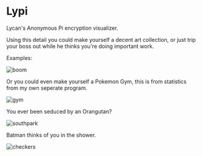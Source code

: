 # Lypi
Lycan's Anonymous Pi encryption visualizer. 

Using this detail you could make yourself a decent art collection, or just trip your boss out while he thinks you're doing important work.

Examples:

![boom](https://github.com/777388/Lypi/assets/96343159/e1728e35-87eb-466e-859c-dbb9f665c8d7)

Or you could even make yourself a Pokemon Gym, this is from statistics from my own seperate program.

![gym](https://github.com/777388/Lypi/assets/96343159/1664c4d8-d918-43ae-9c41-d94d436c75c3)

You ever been seduced by an Orangutan?

![southpark](https://github.com/777388/Lypi/assets/96343159/ab6da3cd-bf7f-4775-9b8c-e345450f8d13)

Batman thinks of you in the shower.


![checkers](https://github.com/777388/Lypi/assets/96343159/dbc5ecc2-5c7f-4d73-9e4f-e5ac74bdaf63)
